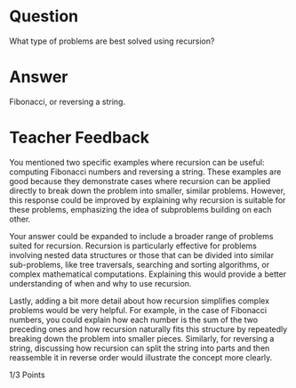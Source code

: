 # Question

What type of problems are best solved using recursion?

# Answer
Fibonacci, or reversing a string.

# Teacher Feedback
You mentioned two specific examples where recursion can be useful: computing Fibonacci numbers and reversing a string. These examples are good because they demonstrate cases where recursion can be applied directly to break down the problem into smaller, similar problems. However, this response could be improved by explaining why recursion is suitable for these problems, emphasizing the idea of subproblems building on each other.

Your answer could be expanded to include a broader range of problems suited for recursion. Recursion is particularly effective for problems involving nested data structures or those that can be divided into similar sub-problems, like tree traversals, searching and sorting algorithms, or complex mathematical computations. Explaining this would provide a better understanding of when and why to use recursion.

Lastly, adding a bit more detail about how recursion simplifies complex problems would be very helpful. For example, in the case of Fibonacci numbers, you could explain how each number is the sum of the two preceding ones and how recursion naturally fits this structure by repeatedly breaking down the problem into smaller pieces. Similarly, for reversing a string, discussing how recursion can split the string into parts and then reassemble it in reverse order would illustrate the concept more clearly.

1/3 Points